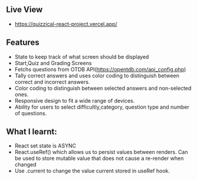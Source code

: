 ## Live View
- https://quizzical-react-project.vercel.app/

## Features
- State to keep track of what screen should be displayed
- Start,Quiz and Grading Screens
- Fetchs questions from OTDB API(https://opentdb.com/api_config.php)
- Tally correct answers and uses color coding to distinguish between correct and incorrect answers.
- Color coding to distinguish between selected answers and non-selected ones.
- Responsive design to fit a wide range of devices.
- Ability for users to select difficultly,category, question type and number of questions.
## What I learnt:
- React set state is ASYNC
- React.useRef() which allows us to persist values between renders. Can be used to store mutable value that does not cause a re-render when changed
- Use .current to change the value current stored in useRef hook.
  

